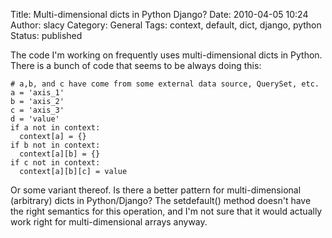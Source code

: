 Title: Multi-dimensional dicts in Python  Django?
Date: 2010-04-05 10:24
Author: slacy
Category: General
Tags: context, default, dict, django, python
Status: published

The code I'm working on frequently uses multi-dimensional dicts in
Python.  There is a bunch of code that seems to be always doing this:

    # a,b, and c have come from some external data source, QuerySet, etc. 
    a = 'axis_1'
    b = 'axis_2'
    c = 'axis_3'
    d = 'value'
    if a not in context:
      context[a] = {}
    if b not in context:
      context[a][b] = {}
    if c not in context:
      context[a][b][c] = value

Or some variant thereof. Is there a better pattern for multi-dimensional
(arbitrary) dicts in Python/Django? The setdefault() method doesn't have
the right semantics for this operation, and I'm not sure that it would
actually work right for multi-dimensional arrays anyway.
